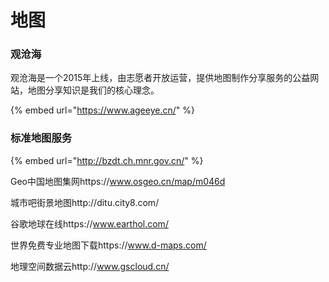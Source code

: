 # 地图

### 观沧海

观沧海是一个2015年上线，由志愿者开放运营，提供地图制作分享服务的公益网站，地图分享知识是我们的核心理念。 

{% embed url="https://www.ageeye.cn/" %}

### 标准地图服务

{% embed url="http://bzdt.ch.mnr.gov.cn/" %}



Geo中国地图集网https://www.osgeo.cn/map/m046d



城市吧街景地图http://ditu.city8.com/



谷歌地球在线https://www.earthol.com/



世界免费专业地图下载https://www.d-maps.com/



地理空间数据云http://www.gscloud.cn/


